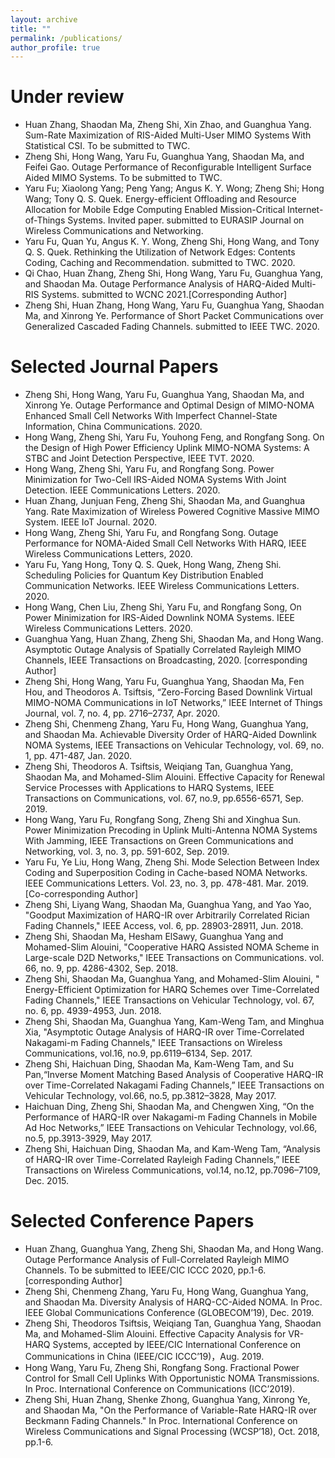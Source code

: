 ```yaml
---
layout: archive
title: ""
permalink: /publications/
author_profile: true
---
```


<!--{% if author.googlescholar %}
  You can also find my articles on <u><a href="{{author.googlescholar}}">my Google Scholar profile</a>.</u>
{% endif %}-->

<!--{% include base_path %}-->


<!--{% for post in site.publications reversed %}
  {% include archive-single.html %}
{% endfor %}-->

Under review
===
* Huan Zhang, Shaodan Ma, Zheng Shi, Xin Zhao, and Guanghua Yang. Sum-Rate Maximization of RIS-Aided Multi-User MIMO Systems With Statistical CSI. To be submitted to TWC.
* Zheng Shi, Hong Wang, Yaru Fu, Guanghua Yang, Shaodan Ma, and Feifei Gao. Outage Performance of Reconfigurable Intelligent Surface Aided MIMO Systems. To be submitted to TWC.
* Yaru Fu; Xiaolong Yang; Peng Yang; Angus K. Y. Wong; Zheng Shi; Hong Wang; Tony Q. S. Quek. Energy-efficient Offloading and Resource Allocation for Mobile Edge Computing Enabled Mission-Critical Internet-of-Things Systems. Invited paper. submitted to EURASIP Journal on Wireless Communications and Networking.
* Yaru Fu, Quan Yu, Angus K. Y. Wong, Zheng Shi, Hong Wang, and Tony Q. S. Quek. Rethinking the Utilization of Network Edges: Contents Coding, Caching and Recommendation. submitted to TWC. 2020.
* Qi Chao, Huan Zhang, Zheng Shi, Hong Wang, Yaru Fu, Guanghua Yang, and Shaodan Ma. Outage Performance Analysis of HARQ-Aided Multi-RIS Systems. submitted to WCNC 2021.[Corresponding Author]
* Zheng Shi, Huan Zhang, Hong Wang, Yaru Fu, Guanghua Yang, Shaodan Ma, and Xinrong Ye. Performance of Short Packet Communications over Generalized Cascaded Fading Channels. submitted to IEEE TWC. 2020.

Selected Journal Papers
===
* Zheng Shi, Hong Wang, Yaru Fu, Guanghua Yang, Shaodan Ma, and Xinrong Ye. Outage Performance and Optimal Design of MIMO-NOMA Enhanced Small Cell Networks With Imperfect Channel-State Information, China Communications. 2020.
* Hong Wang, Zheng Shi, Yaru Fu, Youhong Feng, and Rongfang Song. On the Design of High Power Efficiency Uplink MIMO-NOMA Systems: A STBC and Joint Detection Perspective, IEEE TVT. 2020.
* Hong Wang, Zheng Shi, Yaru Fu, and Rongfang Song. Power Minimization for Two-Cell IRS-Aided NOMA Systems With Joint Detection. IEEE Communications Letters. 2020.
* Huan Zhang, Junjuan Feng, Zheng Shi, Shaodan Ma, and Guanghua Yang. Rate Maximization of Wireless Powered Cognitive Massive MIMO System. IEEE IoT Journal. 2020.
* Hong Wang, Zheng Shi, Yaru Fu, and Rongfang Song. Outage Performance for NOMA-Aided Small Cell Networks With HARQ, IEEE Wireless Communications Letters, 2020.
* Yaru Fu, Yang Hong, Tony Q. S. Quek, Hong Wang, Zheng Shi. Scheduling Policies for Quantum Key Distribution Enabled Communication Networks. IEEE Wireless Communications Letters. 2020.
* Hong Wang, Chen Liu, Zheng Shi, Yaru Fu, and Rongfang Song, On Power Minimization for IRS-Aided Downlink NOMA Systems. IEEE Wireless Communications Letters. 2020.
* Guanghua Yang, Huan Zhang, Zheng Shi, Shaodan Ma, and Hong Wang. Asymptotic Outage Analysis of Spatially Correlated Rayleigh MIMO Channels,  IEEE Transactions on Broadcasting, 2020. [corresponding Author]
* Zheng Shi, Hong Wang, Yaru Fu, Guanghua Yang, Shaodan Ma, Fen Hou, and Theodoros A. Tsiftsis, “Zero-Forcing Based Downlink Virtual MIMO-NOMA Communications in IoT Networks,” IEEE Internet of Things Journal, vol. 7, no. 4, pp. 2716–2737, Apr. 2020.
* Zheng Shi, Chenmeng Zhang, Yaru Fu, Hong Wang, Guanghua Yang, and Shaodan Ma. Achievable Diversity Order of HARQ-Aided Downlink NOMA Systems, IEEE Transactions on Vehicular Technology, vol. 69, no. 1, pp. 471-487, Jan. 2020.
* Zheng Shi, Theodoros A. Tsiftsis, Weiqiang Tan, Guanghua Yang, Shaodan Ma, and Mohamed-Slim Alouini. Effective Capacity for Renewal Service Processes with Applications to HARQ Systems, IEEE Transactions on Communications, vol. 67, no.9, pp.6556-6571, Sep. 2019.
* Hong Wang, Yaru Fu, Rongfang Song, Zheng Shi and Xinghua Sun. Power Minimization Precoding in Uplink Multi-Antenna NOMA Systems With Jamming, IEEE Transactions on Green Communications and Networking, vol. 3, no. 3, pp. 591-602, Sep. 2019. 
* Yaru Fu, Ye Liu, Hong Wang, Zheng Shi. Mode Selection Between Index Coding and Superposition Coding in Cache-based NOMA Networks. IEEE Communications Letters. Vol. 23, no. 3, pp. 478-481. Mar. 2019. [Co-corresponding Author]
* Zheng Shi, Liyang Wang, Shaodan Ma, Guanghua Yang, and Yao Yao, "Goodput Maximization of HARQ-IR over Arbitrarily Correlated Rician Fading Channels," IEEE Access, vol. 6, pp. 28903-28911, Jun. 2018.
* Zheng Shi, Shaodan Ma, Hesham ElSawy, Guanghua Yang and Mohamed-Slim Alouini, "Cooperative HARQ Assisted NOMA Scheme in Large-scale D2D Networks," IEEE Transactions on Communications. vol. 66, no. 9, pp. 4286-4302, Sep. 2018. 
* Zheng Shi, Shaodan Ma, Guanghua Yang, and Mohamed-Slim Alouini, " Energy-Efficient Optimization for HARQ Schemes over Time-Correlated Fading Channels," IEEE Transactions on Vehicular Technology, vol. 67, no. 6, pp. 4939-4953, Jun. 2018.
* Zheng Shi, Shaodan Ma, Guanghua Yang, Kam-Weng Tam, and Minghua Xia, "Asymptotic Outage Analysis of HARQ-IR over Time-Correlated Nakagami-m Fading Channels," IEEE Transactions on Wireless Communications, vol.16, no.9, pp.6119–6134, Sep. 2017.
* Zheng Shi, Haichuan Ding, Shaodan Ma, Kam-Weng Tam, and Su Pan,“Inverse Moment Matching Based Analysis of Cooperative HARQ-IR over Time-Correlated Nakagami Fading Channels,” IEEE Transactions on Vehicular Technology, vol.66, no.5, pp.3812–3828, May 2017.
* Haichuan Ding, Zheng Shi, Shaodan Ma, and Chengwen Xing, “On the Performance of HARQ-IR over Nakagami-m Fading Channels in Mobile Ad Hoc Networks,” IEEE Transactions on Vehicular Technology, vol.66, no.5, pp.3913-3929, May 2017.
* Zheng Shi, Haichuan Ding, Shaodan Ma, and Kam-Weng Tam, “Analysis of HARQ-IR over Time-Correlated Rayleigh Fading Channels,” IEEE Transactions on Wireless Communications, vol.14, no.12, pp.7096–7109, Dec. 2015.



Selected Conference Papers
===
* Huan Zhang,  Guanghua Yang, Zheng Shi, Shaodan Ma, and Hong Wang. Outage Performance Analysis of Full-Correlated Rayleigh MIMO Channels. To be submitted to IEEE/CIC ICCC 2020, pp.1-6.[corresponding Author]
* Zheng Shi, Chenmeng Zhang, Yaru Fu, Hong Wang, Guanghua Yang, and Shaodan Ma. Diversity Analysis of HARQ-CC-Aided NOMA. In Proc. IEEE Global Communications Conference (GLOBECOM’19), Dec. 2019.
* Zheng Shi, Theodoros Tsiftsis, Weiqiang Tan, Guanghua Yang, Shaodan Ma, and Mohamed-Slim Alouini. Effective Capacity Analysis for VR-HARQ Systems, accepted by IEEE/CIC International Conference on Communications in China (IEEE/CIC ICCC’19)，Aug. 2019.
* Hong Wang, Yaru Fu, Zheng Shi, Rongfang Song. Fractional Power Control for Small Cell Uplinks With Opportunistic NOMA Transmissions. In Proc. International Conference on Communications (ICC’2019).
* Zheng Shi, Huan Zhang, Shenke Zhong, Guanghua Yang, Xinrong Ye, and Shaodan Ma, "On the Performance of Variable-Rate HARQ-IR over Beckmann Fading Channels." In Proc. International Conference on Wireless Communications and Signal Processing (WCSP’18), Oct. 2018, pp.1-6. 
